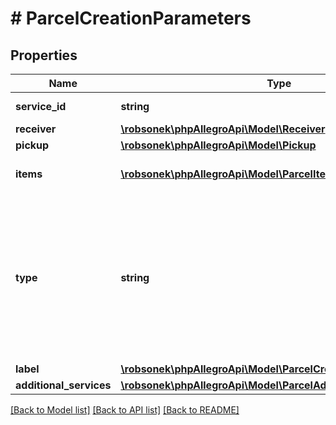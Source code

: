 # # ParcelCreationParameters

## Properties

Name | Type | Description | Notes
------------ | ------------- | ------------- | -------------
**service_id** | **string** | Delivery service id. |
**receiver** | [**\robsonek\phpAllegroApi\Model\Receiver**](Receiver.md) |  |
**pickup** | [**\robsonek\phpAllegroApi\Model\Pickup**](Pickup.md) |  |
**items** | [**\robsonek\phpAllegroApi\Model\ParcelItemDetails[]**](ParcelItemDetails.md) | Parcel items details. |
**type** | **string** | Value will be applied to type for all items. If item will have type value assigned - validation will check if all types have the same value. | [optional]
**label** | [**\robsonek\phpAllegroApi\Model\ParcelCreationParametersLabel**](ParcelCreationParametersLabel.md) |  | [optional]
**additional_services** | [**\robsonek\phpAllegroApi\Model\ParcelAdditionalServices**](ParcelAdditionalServices.md) |  | [optional]

[[Back to Model list]](../../README.md#models) [[Back to API list]](../../README.md#endpoints) [[Back to README]](../../README.md)

